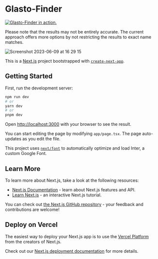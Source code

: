 # Glasto-Finder

[![Glasto-Finder in action.](https://github.com/ruarim/glastonbury-set-finder/assets/48099261/02fa31ab-1621-420b-aafd-d63f50b1bf5e)](https://github.com/ruarim/glastonbury-set-finder/assets/48099261/b889dfec-39bc-41da-8b92-9795918c2a8f)

Please note that the results may not be entirely accurate. The current approach offers more options by not restricting the results to exact name matches.

![Screenshot 2023-06-09 at 16 29 15](https://github.com/ruarim/glastonbury-set-finder/assets/48099261/095e6965-bb8e-414f-85bc-45383945bf80)


This is a [Next.js](https://nextjs.org/) project bootstrapped with [`create-next-app`](https://github.com/vercel/next.js/tree/canary/packages/create-next-app).

## Getting Started

First, run the development server:

```bash
npm run dev
# or
yarn dev
# or
pnpm dev
```

Open [http://localhost:3000](http://localhost:3000) with your browser to see the result.

You can start editing the page by modifying `app/page.tsx`. The page auto-updates as you edit the file.

This project uses [`next/font`](https://nextjs.org/docs/basic-features/font-optimization) to automatically optimize and load Inter, a custom Google Font.

## Learn More

To learn more about Next.js, take a look at the following resources:

- [Next.js Documentation](https://nextjs.org/docs) - learn about Next.js features and API.
- [Learn Next.js](https://nextjs.org/learn) - an interactive Next.js tutorial.

You can check out [the Next.js GitHub repository](https://github.com/vercel/next.js/) - your feedback and contributions are welcome!

## Deploy on Vercel

The easiest way to deploy your Next.js app is to use the [Vercel Platform](https://vercel.com/new?utm_medium=default-template&filter=next.js&utm_source=create-next-app&utm_campaign=create-next-app-readme) from the creators of Next.js.

Check out our [Next.js deployment documentation](https://nextjs.org/docs/deployment) for more details.
